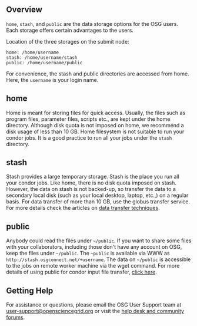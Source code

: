 [title]: - "Storage Solutions on OSG: home, stash, and public"


## Overview

`home`, `stash`, and `public` are the data storage options for the OSG users.  Each storage offers certain advantages to the users.

Location of the three storages on the submit node:

    home: /home/username
    stash: /home/username/stash
    public: /home/username/public

For convenience, the stash and public directories are accessed from home. Here, the `username` is your login name.

## home
Home is meant for storing files for quick access. Usually, the files such as program files, parameter files, scripts etc., are kept under the home directory.  Although disk quota is not imposed on home,  we recommend a disk usage of less than 10 GB. Home filesystem is not suitable to run your condor jobs. It is a good practice to run all your jobs under the `stash` directory.

## stash
Stash provides a large temporary storage. Stash is the place you run all your condor jobs. Like home, there is no disk quota imposed on stash. However, the data on stash is not backed-up, so transfer the data to a secondary local disk (such as your local desktop, laptop, etc.,) on a regular basis.  For data transfer of more than 10 GB, use the globus transfer service.  For more details check the articles on [data transfer techniques](https://support.opensciencegrid.org/solution/folders/5000260918).


## public
Anybody could read the files under `~/public`. If you want to share some files with your collaborators, including those don't have any account on OSG, keep the files under `~/public`. The `~public` is available via WWW as `http://stash.osgconnect.net/+username`. The data on `~/public` is accessible to the jobs on remote worker machine via the wget command. For more details of using public for condor input file transfer,  [click here](https://support.opensciencegrid.org/solution/articles/5000639798-access-stash-remotely-using-http).

## Getting Help
For assistance or questions, please email the OSG User Support team  at [user-support@opensciencegrid.org](mailto:user-support@opensciencegrid.org) or visit the [help desk and community forums](http://support.opensciencegrid.org).



 

